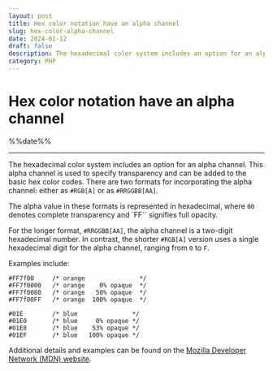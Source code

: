 ```yaml
---
layout: post
title: Hex color notation have an alpha channel
slug: hex-color-alpha-channel
date: 2024-01-12
draft: false
description: The hexadecimal color system includes an option for an alpha channel!
category: PHP
---
```


<h1 class="post-transition-end">Hex color notation have an alpha channel</h1>

<p class='timestamp'><time datetime='%%date%%'>%%date%%</time></p><hr>

The hexadecimal color system includes an option for an alpha channel. This alpha channel is used to specify transparency and can be added to the basic hex color codes. There are two formats for incorporating the alpha channel: either as `#RGB[A]` or as `#RRGGBB[AA]`. 

The alpha value in these formats is represented in hexadecimal, where `00` denotes complete transparency and `FF`` signifies full opacity.

For the longer format, `#RRGGBB[AA]`, the alpha channel is a two-digit hexadecimal number. In contrast, the shorter `#RGB[A]` version uses a single hexadecimal digit for the alpha channel, ranging from `0` to `F`.

Examples include:

```
#FF7f00     /* orange               */
#FF7f0000   /* orange 	 0% opaque  */
#FF7f0080   /* orange   50% opaque  */
#FF7f00FF   /* orange  100% opaque  */

#01E        /* blue               */
#01E0       /* blue     0% opaque */
#01E8       /* blue    53% opaque */
#01EF       /* blue   100% opaque */
```

Additional details and examples can be found on the [Mozilla Developer Network (MDN) website](https://developer.mozilla.org/en-US/docs/Web/CSS/hex-color).